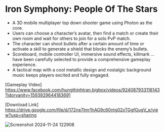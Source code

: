 # Iron Symphony: People Of The Stars

- A 3D mobile multiplayer top down shooter game using Photon as the core.
- Users can choose a character’s avatar, then find a match or create their own room and wait for others to join for a solo PvP match.
- The character can shoot bullets after a certain amount of time or activate a skill to generate a shield that blocks the enemy’s bullets.
- Scoreboard, mobile controller UI, immersive sound effects, killmark ... have been carefully selected to provide a comprehensive gameplay experience.
- A tactical map with a cool metallic design and nostalgic background music keeps players excited and fully engaged.

[Gameplay Video] https://www.facebook.com/hungthinhtran.bigbox/videos/924087933118143?idorvanity=1593929644183691

[Download Link] https://drive.google.com/file/d/172ne7lmr1hAG9c60ntg02xTGgfGugV_e/view?usp=sharing

![Screenshot 2024-11-24 122908](https://github.com/user-attachments/assets/22d8aa8e-6c10-4640-9847-f4b0fdb8d36a)
